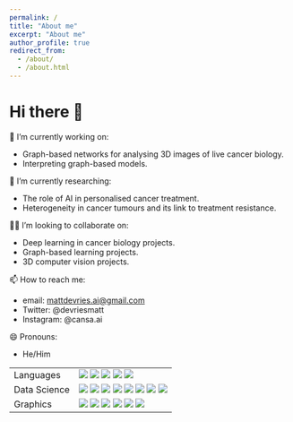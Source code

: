 ```yaml
---
permalink: /
title: "About me"
excerpt: "About me"
author_profile: true
redirect_from: 
  - /about/
  - /about.html
---
```


Hi there 👋
======

🔭 I’m currently working on:
- Graph-based networks for analysing 3D images of live cancer biology.
- Interpreting graph-based models.

🌱 I’m currently researching:
- The role of AI in personalised cancer treatment.
- Heterogeneity in cancer tumours and its link to treatment resistance.

🙋‍♂️ I’m looking to collaborate on:
- Deep learning in cancer biology projects.
- Graph-based learning projects.
- 3D computer vision projects.

📫 How to reach me: 
- email: mattdevries.ai@gmail.com
- Twitter: @devriesmatt
- Instagram: @cansa.ai

😄 Pronouns: 
- He/Him

<table>
  <tr>
    <td valign="middle">
      <span>Languages</span>
    </td>
    <td valign="middle">
      <div float="left">
        <img src="https://img.shields.io/badge/Python-%233776AB.svg?&style=flat-square&logo=python&logoColor=white"/>
        <img src="https://img.shields.io/badge/Java-%23007396.svg?&style=flat-square&logo=java&logoColor=white"/>
        <img src="https://img.shields.io/badge/R-%23276DC3.svg?&style=flat-square&logo=r&logoColor=white"/>
        <img src="https://img.shields.io/badge/CUDA-%2376B900.svg?&style=flat-square&logo=nvidia&logoColor=white"/>
        <img src="https://img.shields.io/badge/SQL-%234169E1.svg?&style=flat-square&logo=postgresql&logoColor=white"/>
      </div>
    </td>
  </tr>
  <tr>
    <td valign="middle">
      <span>Data Science</span>
    </td>
    <td valign="middle">
      <div float="left">
        <img src="https://img.shields.io/badge/PyTorch-%23EE4C2C.svg?&style=flat-square&logo=pytorch&logoColor=white"/>
        <img src="https://img.shields.io/badge/Tensorflow-%23FF6F00.svg?&style=flat-square&logo=tensorflow&logoColor=white"/>
        <img src="https://img.shields.io/badge/Keras-%23D00000.svg?&style=flat-square&logo=keras&logoColor=white"/>
        <img src="https://img.shields.io/badge/ScikitLearn-%23F7931E.svg?&style=flat-square&logo=scikitlearn&logoColor=white"/>
        <img src="https://img.shields.io/badge/Numpy-%23013243.svg?&style=flat-square&logo=numpy&logoColor=white"/>
        <img src="https://img.shields.io/badge/Scipy-%238CAAE6.svg?&style=flat-square&logo=scipy&logoColor=white"/>
        <img src="https://img.shields.io/badge/Pandas-%23150458.svg?&style=flat-square&logo=pandas&logoColor=white"/>
        <img src="https://img.shields.io/badge/Tidyverse-%23276DC3.svg?&style=flat-square&logo=r&logoColor=white"/>
      </div>
    </td>
  </tr>
  <tr>
    <td valign="middle">
      <span>Graphics</span>
    </td>
    <td valign="middle">
      <div float="left">
        <img src="https://img.shields.io/badge/AdobeCC-%23FF0000.svg?&style=flat-square&logo=adobe&logoColor=white"/>
        <img src="https://img.shields.io/badge/Inkscape-%23000000.svg?&style=flat-square&logo=inkscape&logoColor=white"/>
        <img src="https://img.shields.io/badge/TikZ-%23008080.svg?&style=flat-square&logo=latex&logoColor=white"/>
        <img src="https://img.shields.io/badge/ggplot2-%23276DC3.svg?&style=flat-square&logo=r&logoColor=white"/>
        <img src="https://img.shields.io/badge/matplotlib-%23F37626.svg?&style=flat-square&logo=python&logoColor=white"/>
        <img src ="https://img.shields.io/badge/Plotly-%233F4F75.svg?style=flat-square&logo=plotly&logoColor=white"/>
      </div>
    </td>
  </tr>
</table>


